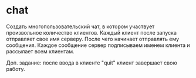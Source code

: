 # chat
Создать многопользовательский чат, в котором участвует произвольное количество клиентов. Каждый клиент после запуска отправляет свое имя серверу. После чего начинает отправлять ему сообщения. Каждое сообщение сервер подписываем именем клиента и рассылает всем клиентам. 

Доп. задание: после ввода в клиенте "quit" клиент завершает свою работу.

